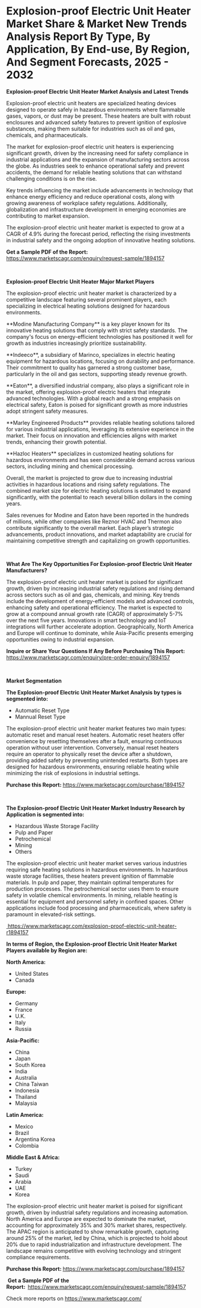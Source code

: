<p><h1>Explosion-proof Electric Unit Heater Market Share & Market New Trends Analysis Report By Type, By Application, By End-use, By Region, And Segment Forecasts, 2025 - 2032</h1></p><p><strong>Explosion-proof Electric Unit Heater Market Analysis and Latest Trends</strong></p>
<p><p>Explosion-proof electric unit heaters are specialized heating devices designed to operate safely in hazardous environments where flammable gases, vapors, or dust may be present. These heaters are built with robust enclosures and advanced safety features to prevent ignition of explosive substances, making them suitable for industries such as oil and gas, chemicals, and pharmaceuticals.</p><p>The market for explosion-proof electric unit heaters is experiencing significant growth, driven by the increasing need for safety compliance in industrial applications and the expansion of manufacturing sectors across the globe. As industries seek to enhance operational safety and prevent accidents, the demand for reliable heating solutions that can withstand challenging conditions is on the rise.</p><p>Key trends influencing the market include advancements in technology that enhance energy efficiency and reduce operational costs, along with growing awareness of workplace safety regulations. Additionally, globalization and infrastructure development in emerging economies are contributing to market expansion.</p><p>The explosion-proof electric unit heater market is expected to grow at a CAGR of 4.9% during the forecast period, reflecting the rising investments in industrial safety and the ongoing adoption of innovative heating solutions.</p></p>
<p><strong>Get a Sample PDF of the Report:&nbsp;</strong> <a href="https://www.marketscagr.com/enquiry/request-sample/1894157?utm_campaign=2393&utm_medium=2&utm_source=Github&utm_content=ia&utm_term=01032025&utm_id=explosion-proof-electric-unit-heater">https://www.marketscagr.com/enquiry/request-sample/1894157</a></p>
<p>&nbsp;</p>
<p><strong>Explosion-proof Electric Unit Heater Major Market Players</strong></p>
<p><p>The explosion-proof electric unit heater market is characterized by a competitive landscape featuring several prominent players, each specializing in electrical heating solutions designed for hazardous environments.</p><p>**Modine Manufacturing Company** is a key player known for its innovative heating solutions that comply with strict safety standards. The company's focus on energy-efficient technologies has positioned it well for growth as industries increasingly prioritize sustainability.</p><p>**Indeeco**, a subsidiary of Marinco, specializes in electric heating equipment for hazardous locations, focusing on durability and performance. Their commitment to quality has garnered a strong customer base, particularly in the oil and gas sectors, supporting steady revenue growth.</p><p>**Eaton**, a diversified industrial company, also plays a significant role in the market, offering explosion-proof electric heaters that integrate advanced technologies. With a global reach and a strong emphasis on electrical safety, Eaton is poised for significant growth as more industries adopt stringent safety measures.</p><p>**Marley Engineered Products** provides reliable heating solutions tailored for various industrial applications, leveraging its extensive experience in the market. Their focus on innovation and efficiencies aligns with market trends, enhancing their growth potential.</p><p>**Hazloc Heaters** specializes in customized heating solutions for hazardous environments and has seen considerable demand across various sectors, including mining and chemical processing.</p><p>Overall, the market is projected to grow due to increasing industrial activities in hazardous locations and rising safety regulations. The combined market size for electric heating solutions is estimated to expand significantly, with the potential to reach several billion dollars in the coming years.</p><p>Sales revenues for Modine and Eaton have been reported in the hundreds of millions, while other companies like Reznor HVAC and Thermon also contribute significantly to the overall market. Each player’s strategic advancements, product innovations, and market adaptability are crucial for maintaining competitive strength and capitalizing on growth opportunities.</p></p>
<p>&nbsp;</p>
<p><strong>What Are The Key Opportunities For Explosion-proof Electric Unit Heater Manufacturers?</strong></p>
<p><p>The explosion-proof electric unit heater market is poised for significant growth, driven by increasing industrial safety regulations and rising demand across sectors such as oil and gas, chemicals, and mining. Key trends include the development of energy-efficient models and advanced controls, enhancing safety and operational efficiency. The market is expected to grow at a compound annual growth rate (CAGR) of approximately 5-7% over the next five years. Innovations in smart technology and IoT integrations will further accelerate adoption. Geographically, North America and Europe will continue to dominate, while Asia-Pacific presents emerging opportunities owing to industrial expansion.</p></p>
<p><strong>Inquire or Share Your Questions If Any Before Purchasing This Report:</strong> <a href="https://www.marketscagr.com/enquiry/pre-order-enquiry/1894157?utm_campaign=2393&utm_medium=2&utm_source=Github&utm_content=ia&utm_term=01032025&utm_id=explosion-proof-electric-unit-heater">https://www.marketscagr.com/enquiry/pre-order-enquiry/1894157</a></p>
<p>&nbsp;</p>
<p><strong>Market Segmentation</strong></p>
<p><strong>The Explosion-proof Electric Unit Heater Market Analysis by types is segmented into:</strong></p>
<p><ul><li>Automatic Reset Type</li><li>Mannual Reset Type</li></ul></p>
<p><p>The explosion-proof electric unit heater market features two main types: automatic reset and manual reset heaters. Automatic reset heaters offer convenience by resetting themselves after a fault, ensuring continuous operation without user intervention. Conversely, manual reset heaters require an operator to physically reset the device after a shutdown, providing added safety by preventing unintended restarts. Both types are designed for hazardous environments, ensuring reliable heating while minimizing the risk of explosions in industrial settings.</p></p>
<p><strong>Purchase this Report:&nbsp;</strong><a href="https://www.marketscagr.com/purchase/1894157?utm_campaign=2393&utm_medium=2&utm_source=Github&utm_content=ia&utm_term=01032025&utm_id=explosion-proof-electric-unit-heater">https://www.marketscagr.com/purchase/1894157</a></p>
<p>&nbsp;</p>
<p><strong>The Explosion-proof Electric Unit Heater Market Industry Research by Application is segmented into:</strong></p>
<p><ul><li>Hazardous Waste Storage Facility</li><li>Pulp and Paper</li><li>Petrochemical</li><li>Mining</li><li>Others</li></ul></p>
<p><p>The explosion-proof electric unit heater market serves various industries requiring safe heating solutions in hazardous environments. In hazardous waste storage facilities, these heaters prevent ignition of flammable materials. In pulp and paper, they maintain optimal temperatures for production processes. The petrochemical sector uses them to ensure safety in volatile chemical environments. In mining, reliable heating is essential for equipment and personnel safety in confined spaces. Other applications include food processing and pharmaceuticals, where safety is paramount in elevated-risk settings.</p></p>
<p><a href="https://www.marketscagr.com/explosion-proof-electric-unit-heater-r1894157?utm_campaign=2393&utm_medium=2&utm_source=Github&utm_content=ia&utm_term=01032025&utm_id=explosion-proof-electric-unit-heater">&nbsp;https://www.marketscagr.com/explosion-proof-electric-unit-heater-r1894157</a></p>
<p><strong>In terms of Region, the Explosion-proof Electric Unit Heater Market Players available by Region are:</strong></p>
<p>
    <p> <strong> North America: </strong>
        <ul>
            <li>United States</li>
            <li>Canada</li>
        </ul>
        </p> 
    <p> <strong> Europe: </strong>
        <ul>
            <li>Germany</li>
            <li>France</li>
            <li>U.K.</li>
            <li>Italy</li>
            <li>Russia</li>
        </ul>
        </p> 
    <p> <strong> Asia-Pacific: </strong>
        <ul>
            <li>China</li>
            <li>Japan</li>
            <li>South Korea</li>
            <li>India</li>
            <li>Australia</li>
            <li>China Taiwan</li>
            <li>Indonesia</li>
            <li>Thailand</li>
            <li>Malaysia</li>
        </ul>
        </p> 
    <p> <strong> Latin America: </strong>
        <ul>
            <li>Mexico</li>
            <li>Brazil</li>
            <li>Argentina Korea</li>
            <li>Colombia</li>
        </ul>
        </p> 
    <p> <strong> Middle East & Africa: </strong>
        <ul>
            <li>Turkey</li>
            <li>Saudi</li>
            <li>Arabia</li>
            <li>UAE</li>
            <li>Korea</li>
        </ul>
    </p>
    </p>
<p><p>The explosion-proof electric unit heater market is poised for significant growth, driven by industrial safety regulations and increasing automation. North America and Europe are expected to dominate the market, accounting for approximately 35% and 30% market shares, respectively. The APAC region is anticipated to show remarkable growth, capturing around 25% of the market, led by China, which is projected to hold about 20% due to rapid industrialization and infrastructure development. The landscape remains competitive with evolving technology and stringent compliance requirements.</p></p>
<p><strong>Purchase this Report: </strong><a href="https://www.marketscagr.com/purchase/1894157?utm_campaign=2393&utm_medium=2&utm_source=Github&utm_content=ia&utm_term=01032025&utm_id=explosion-proof-electric-unit-heater">https://www.marketscagr.com/purchase/1894157</a></p>
<p>&nbsp;<strong>Get a Sample PDF of the Report:&nbsp;&nbsp;</strong><a href="https://www.marketscagr.com/enquiry/request-sample/1894157?utm_campaign=2393&utm_medium=2&utm_source=Github&utm_content=ia&utm_term=01032025&utm_id=explosion-proof-electric-unit-heater">https://www.marketscagr.com/enquiry/request-sample/1894157</a></p>
<p><strong></strong></p>
<p>Check more reports on <a href="https://www.marketscagr.com/?utm_campaign=2393&utm_medium=2&utm_source=Github&utm_content=ia&utm_term=01032025&utm_id=explosion-proof-electric-unit-heater">https://www.marketscagr.com/</a></p>